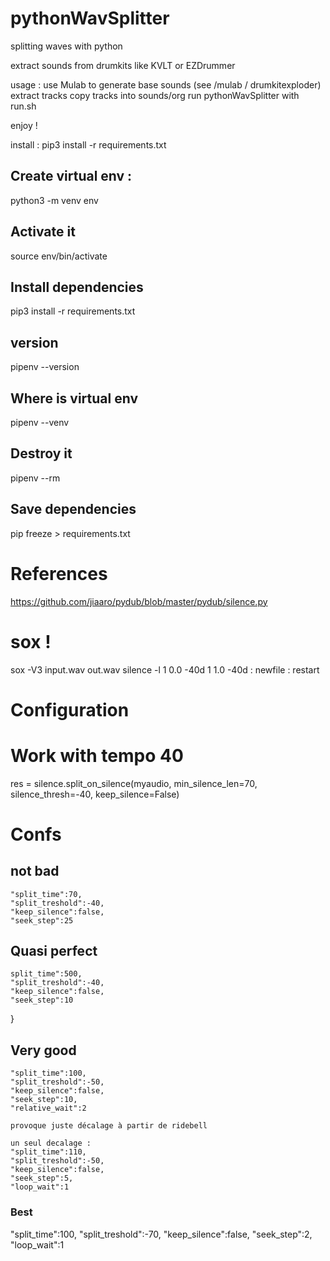 # pythonWavSplitter
splitting waves with python

extract sounds from drumkits like KVLT or EZDrummer

usage :
use Mulab to generate base sounds (see /mulab / drumkitexploder)
extract tracks
copy tracks into sounds/org
run pythonWavSplitter with run.sh

enjoy !

install : pip3 install -r requirements.txt

## Create virtual env :

python3 -m venv env

## Activate it

source env/bin/activate

## Install dependencies

pip3 install -r requirements.txt

## version

pipenv --version

## Where is virtual env

pipenv --venv

## Destroy it

pipenv --rm

## Save dependencies

pip freeze > requirements.txt

# References

https://github.com/jiaaro/pydub/blob/master/pydub/silence.py

# sox !
sox -V3 input.wav out.wav silence -l 1 0.0 -40d 1 1.0 -40d  : newfile : restart

# Configuration
# Work with tempo 40
 res = silence.split_on_silence(myaudio, min_silence_len=70, silence_thresh=-40, keep_silence=False)

# Confs
## not bad
    "split_time":70,
    "split_treshold":-40,
    "keep_silence":false,
    "seek_step":25

## Quasi perfect
    split_time":500,
    "split_treshold":-40,
    "keep_silence":false,
    "seek_step":10
}

## Very good
    "split_time":100,
    "split_treshold":-50,
    "keep_silence":false,
    "seek_step":10,
    "relative_wait":2

    provoque juste décalage à partir de ridebell

    un seul decalage :
    "split_time":110,
    "split_treshold":-50,
    "keep_silence":false,
    "seek_step":5,
    "loop_wait":1

### Best
   "split_time":100,
    "split_treshold":-70,
    "keep_silence":false,
    "seek_step":2,
    "loop_wait":1
